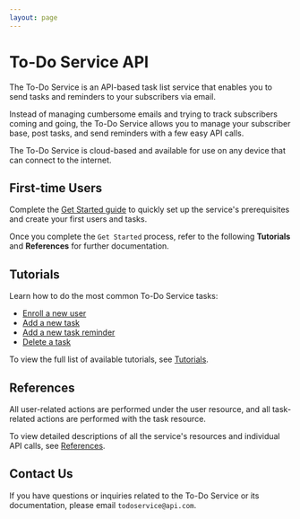 ```yaml
---
layout: page
---
```

# To-Do Service API

The To-Do Service is an API-based task list service that enables you to send tasks and reminders to your subscribers via email. 

Instead of managing cumbersome emails and trying to track subscribers coming and going, the To-Do Service allows you to manage your subscriber base, post tasks, and send reminders with a few easy API calls.

The To-Do Service is cloud-based and available for use on any device that can connect to the internet.

## First-time Users

Complete the [Get Started guide]() to quickly set up the service's prerequisites and create your first users and tasks.

Once you complete the `Get Started` process, refer to the following **Tutorials** and **References** for further documentation. 

## Tutorials

Learn how to do the most common To-Do Service tasks:

* [Enroll a new user]()
* [Add a new task]()
* [Add a new task reminder]()
* [Delete a task]()

To view the full list of available tutorials, see [Tutorials]().

## References

All user-related actions are performed under the user resource, and all task-related actions are performed with the task resource.

To view detailed descriptions of all the service's resources and individual API calls, see [References]().

## Contact Us

If you have questions or inquiries related to the To-Do Service or its documentation, please email `todoservice@api.com`.
